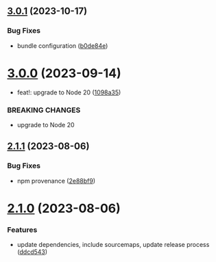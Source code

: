 ## [3.0.1](https://github.com/samialdury/gracy/compare/v3.0.0...v3.0.1) (2023-10-17)


### Bug Fixes

* bundle configuration ([b0de84e](https://github.com/samialdury/gracy/commit/b0de84e8b4877232bdf72b8846e7562846ccc099))

# [3.0.0](https://github.com/samialdury/gracy/compare/v2.1.1...v3.0.0) (2023-09-14)


* feat!: upgrade to Node 20 ([1098a35](https://github.com/samialdury/gracy/commit/1098a35adb69ccf7d5e39d996a40339543df23f0))


### BREAKING CHANGES

* upgrade to Node 20

## [2.1.1](https://github.com/samialdury/gracy/compare/v2.1.0...v2.1.1) (2023-08-06)


### Bug Fixes

* npm provenance ([2e88bf9](https://github.com/samialdury/gracy/commit/2e88bf9a4bc5e085d1afb4bc1107d945fb1ce005))

# [2.1.0](https://github.com/samialdury/gracy/compare/v2.0.2...v2.1.0) (2023-08-06)


### Features

* update dependencies, include sourcemaps, update release process ([ddcd543](https://github.com/samialdury/gracy/commit/ddcd543d5b66c90e1957070a0686728b3331fd76))
